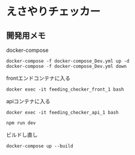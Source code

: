 # えさやりチェッカー

## 開発用メモ

docker-compose
```
docker-compose -f docker-compose_Dev.yml up -d
docker-compose -f docker-compose_Dev.yml down
```

frontエンドコンテナに入る
```
docker exec -it feeding_checker_front_1 bash
```

apiコンテナに入る
```
docker exec -it feeding_checker_api_1 bash
```

```
npm run dev
```

ビルドし直し
```
docker-compose up --build
```